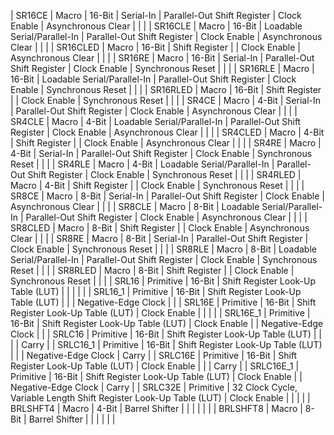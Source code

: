 
| SR16CE    | Macro     | 16-Bit | Serial-In                   | Parallel-Out Shift Register | Clock Enable | Asynchronous Clear  |                      |       |
| SR16CLE   | Macro     | 16-Bit | Loadable Serial/Parallel-In | Parallel-Out Shift Register | Clock Enable | Asynchronous Clear  |                      |       |
| SR16CLED  | Macro     | 16-Bit | Shift Register              |                             | Clock Enable | Asynchronous Clear  |                      |       |
| SR16RE    | Macro     | 16-Bit | Serial-In                   | Parallel-Out Shift Register | Clock Enable | Synchronous Reset   |                      |       |
| SR16RLE   | Macro     | 16-Bit | Loadable Serial/Parallel-In | Parallel-Out Shift Register | Clock Enable | Synchronous Reset   |                      |       |
| SR16RLED  | Macro     | 16-Bit | Shift Register              |                             | Clock Enable | Synchronous Reset   |                      |       |
| SR4CE     | Macro     |  4-Bit | Serial-In                   | Parallel-Out Shift Register | Clock Enable | Asynchronous Clear  |                      |       |
| SR4CLE    | Macro     |  4-Bit | Loadable Serial/Parallel-In | Parallel-Out Shift Register | Clock Enable | Asynchronous Clear  |                      |       |
| SR4CLED   | Macro     |  4-Bit | Shift Register              |                             | Clock Enable | Asynchronous Clear  |                      |       |
| SR4RE     | Macro     |  4-Bit | Serial-In                   | Parallel-Out Shift Register | Clock Enable | Synchronous Reset   |                      |       |
| SR4RLE    | Macro     |  4-Bit | Loadable Serial/Parallel-In | Parallel-Out Shift Register | Clock Enable | Synchronous Reset   |                      |       |
| SR4RLED   | Macro     |  4-Bit | Shift Register              |                             | Clock Enable | Synchronous Reset   |                      |       |
| SR8CE     | Macro     |  8-Bit | Serial-In                   | Parallel-Out Shift Register | Clock Enable | Asynchronous Clear  |                      |       |
| SR8CLE    | Macro     |  8-Bit | Loadable Serial/Parallel-In | Parallel-Out Shift Register | Clock Enable | Asynchronous Clear  |                      |       |
| SR8CLED   | Macro     |  8-Bit | Shift Register              |                             | Clock Enable | Asynchronous Clear  |                      |       |
| SR8RE     | Macro     |  8-Bit | Serial-In                   | Parallel-Out Shift Register | Clock Enable | Synchronous Reset   |                      |       |
| SR8RLE    | Macro     |  8-Bit | Loadable Serial/Parallel-In | Parallel-Out Shift Register | Clock Enable | Synchronous Reset   |                      |       |
| SR8RLED   | Macro     |  8-Bit | Shift Register              |                             | Clock Enable | Synchronous Reset   |                      |       |
| SRL16     | Primitive | 16-Bit | Shift Register Look-Up Table (LUT)                        |              |                     |                      |       |
| SRL16_1   | Primitive | 16-Bit | Shift Register Look-Up Table (LUT)                        |              |                     | Negative-Edge Clock  |       |
| SRL16E    | Primitive | 16-Bit | Shift Register Look-Up Table (LUT)                        | Clock Enable |                     |                      |       |
| SRL16E_1  | Primitive | 16-Bit | Shift Register Look-Up Table (LUT)                        | Clock Enable |                     | Negative-Edge Clock  |       |
| SRLC16    | Primitive | 16-Bit | Shift Register Look-Up Table (LUT)                        |              |                     |                      | Carry |
| SRLC16_1  | Primitive | 16-Bit | Shift Register Look-Up Table (LUT)                        |              |                     | Negative-Edge Clock  | Carry |
| SRLC16E   | Primitive | 16-Bit | Shift Register Look-Up Table (LUT)                        | Clock Enable |                     |                      | Carry |
| SRLC16E_1 | Primitive | 16-Bit | Shift Register Look-Up Table (LUT)                        | Clock Enable |                     | Negative-Edge Clock  | Carry |
| SRLC32E   | Primitive | 32 Clock Cycle, Variable Length Shift Register Look-Up Table (LUT) | Clock Enable |                     |                      |       |
| BRLSHFT4  | Macro     | 4-Bit  | Barrel Shifter              |                             |              |                     |                      |       |
| BRLSHFT8  | Macro     | 8-Bit  | Barrel Shifter              |                             |              |                     |                      |       |
